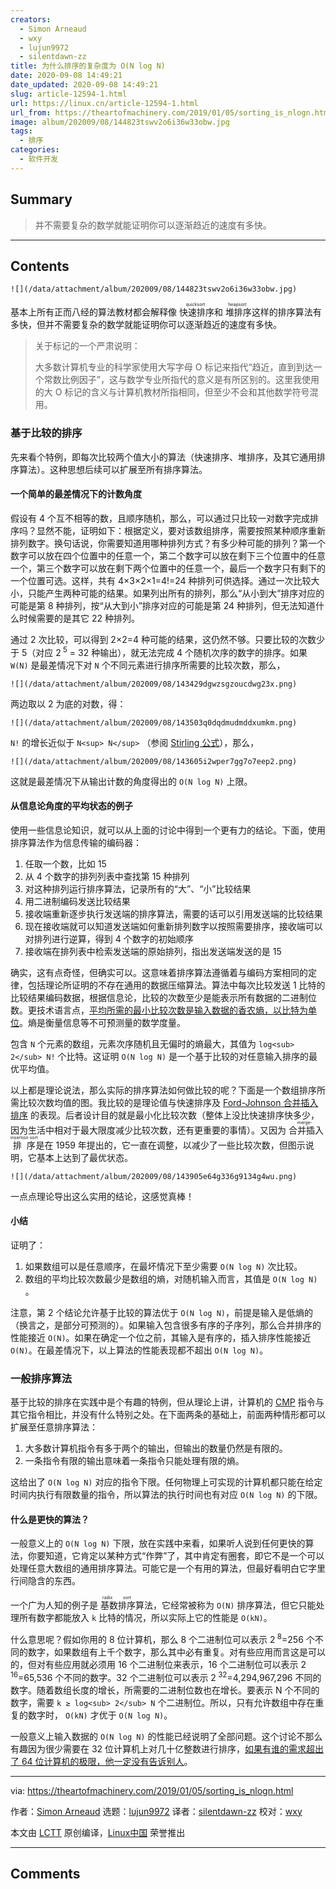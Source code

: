 ```yaml
---
creators:
  - Simon Arneaud
  - wxy
  - lujun9972
  - silentdawn-zz
title: 为什么排序的复杂度为 O(N log N)
date: 2020-09-08 14:49:21
date_updated: 2020-09-08 14:49:21
slug: article-12594-1.html
url: https://linux.cn/article-12594-1.html
url_from: https://theartofmachinery.com/2019/01/05/sorting_is_nlogn.html
image: album/202009/08/144823tswv2o6i36w33obw.jpg
tags:
  - 排序
categories:
  - 软件开发
---
```


## Summary

> 并不需要复杂的数学就能证明你可以逐渐趋近的速度有多快。

***

<!-- more -->

## Contents

`![](/data/attachment/album/202009/08/144823tswv2o6i36w33obw.jpg)`

基本上所有正而八经的算法教材都会解释像<ruby> 快速排序 <rt>  quicksort </rt></ruby>和<ruby> 堆排序 <rt>  heapsort </rt></ruby>这样的排序算法有多快，但并不需要复杂的数学就能证明你可以逐渐趋近的速度有多快。

> 
> 关于标记的一个严肃说明：
> 
> 
> 大多数计算机专业的科学家使用大写字母 O 标记来指代“趋近，直到到达一个常数比例因子”，这与数学专业所指代的意义是有所区别的。这里我使用的大 O 标记的含义与计算机教材所指相同，但至少不会和其他数学符号混用。
> 
> 
> 

### 基于比较的排序

先来看个特例，即每次比较两个值大小的算法（快速排序、堆排序，及其它通用排序算法）。这种思想后续可以扩展至所有排序算法。

#### 一个简单的最差情况下的计数角度

假设有 4 个互不相等的数，且顺序随机，那么，可以通过只比较一对数字完成排序吗？显然不能，证明如下：根据定义，要对该数组排序，需要按照某种顺序重新排列数字。换句话说，你需要知道用哪种排列方式？有多少种可能的排列？第一个数字可以放在四个位置中的任意一个，第二个数字可以放在剩下三个位置中的任意一个，第三个数字可以放在剩下两个位置中的任意一个，最后一个数字只有剩下的一个位置可选。这样，共有 4×3×2×1=4!=24 种排列可供选择。通过一次比较大小，只能产生两种可能的结果。如果列出所有的排列，那么“从小到大”排序对应的可能是第 8 种排列，按“从大到小”排序对应的可能是第 24 种排列，但无法知道什么时候需要的是其它 22 种排列。

通过 2 次比较，可以得到 2×2=4 种可能的结果，这仍然不够。只要比较的次数少于 5（对应 2<sup> 5</sup> = 32 种输出），就无法完成 4 个随机次序的数字的排序。如果 `W(N)` 是最差情况下对 `N` 个不同元素进行排序所需要的比较次数，那么，

`![](/data/attachment/album/202009/08/143429dgwzsgzoucdwg23x.png)`

两边取以 2 为底的对数，得：

`![](/data/attachment/album/202009/08/143503q0dqdmudmddxumkm.png)`

`N!` 的增长近似于 `N<sup> N</sup>` （参阅 [Stirling 公式](http://hyperphysics.phy-astr.gsu.edu/hbase/Math/stirling.html)），那么，

`![](/data/attachment/album/202009/08/143605i2wper7gg7o7eep2.png)`

这就是最差情况下从输出计数的角度得出的 `O(N log N)` 上限。

#### 从信息论角度的平均状态的例子

使用一些信息论知识，就可以从上面的讨论中得到一个更有力的结论。下面，使用排序算法作为信息传输的编码器：

1. 任取一个数，比如 15
2. 从 4 个数字的排列列表中查找第 15 种排列
3. 对这种排列运行排序算法，记录所有的“大”、“小”比较结果
4. 用二进制编码发送比较结果
5. 接收端重新逐步执行发送端的排序算法，需要的话可以引用发送端的比较结果
6. 现在接收端就可以知道发送端如何重新排列数字以按照需要排序，接收端可以对排列进行逆算，得到 4 个数字的初始顺序
7. 接收端在排列表中检索发送端的原始排列，指出发送端发送的是 15

确实，这有点奇怪，但确实可以。这意味着排序算法遵循着与编码方案相同的定律，包括理论所证明的不存在通用的数据压缩算法。算法中每次比较发送 1 比特的比较结果编码数据，根据信息论，比较的次数至少是能表示所有数据的二进制位数。更技术语言点，[平均所需的最小比较次数是输入数据的香农熵，以比特为单位](https://en.wikipedia.org/wiki/Shannon%27s_source_coding_theorem)。熵是衡量信息等不可预测量的数学度量。

包含 `N` 个元素的数组，元素次序随机且无偏时的熵最大，其值为 `log<sub> 2</sub>​ N!` 个比特。这证明 `O(N log N)` 是一个基于比较的对任意输入排序的最优平均值。

以上都是理论说法，那么实际的排序算法如何做比较的呢？下面是一个数组排序所需比较次数均值的图。我比较的是理论值与快速排序及 [Ford-Johnson 合并插入排序](https://en.wikipedia.org/wiki/Merge-insertion_sort) 的表现。后者设计目的就是最小化比较次数（整体上没比快速排序快多少，因为生活中相对于最大限度减少比较次数，还有更重要的事情）。又因为<ruby> 合并插入排序 <rt>  merge-insertion sort </rt></ruby>是在 1959 年提出的，它一直在调整，以减少了一些比较次数，但图示说明，它基本上达到了最优状态。

`![](/data/attachment/album/202009/08/143905e64g336g9134g4wu.png)`

一点点理论导出这么实用的结论，这感觉真棒！

#### 小结

证明了：

1. 如果数组可以是任意顺序，在最坏情况下至少需要 `O(N log N)` 次比较。
2. 数组的平均比较次数最少是数组的熵，对随机输入而言，其值是 `O(N log N)` 。

注意，第 2 个结论允许基于比较的算法优于 `O(N log N)`，前提是输入是低熵的（换言之，是部分可预测的）。如果输入包含很多有序的子序列，那么合并排序的性能接近 `O(N)`。如果在确定一个位之前，其输入是有序的，插入排序性能接近 `O(N)`。在最差情况下，以上算法的性能表现都不超出 `O(N log N)`。

### 一般排序算法

基于比较的排序在实践中是个有趣的特例，但从理论上讲，计算机的 [CMP](https://c9x.me/x86/html/file_module_x86_id_35.html) 指令与其它指令相比，并没有什么特别之处。在下面两条的基础上，前面两种情形都可以扩展至任意排序算法：

1. 大多数计算机指令有多于两个的输出，但输出的数量仍然是有限的。
2. 一条指令有限的输出意味着一条指令只能处理有限的熵。

这给出了 `O(N log N)` 对应的指令下限。任何物理上可实现的计算机都只能在给定时间内执行有限数量的指令，所以算法的执行时间也有对应 `O(N log N)` 的下限。

#### 什么是更快的算法？

一般意义上的 `O(N log N)` 下限，放在实践中来看，如果听人说到任何更快的算法，你要知道，它肯定以某种方式“作弊”了，其中肯定有圈套，即它不是一个可以处理任意大数组的通用排序算法。可能它是一个有用的算法，但最好看明白它字里行间隐含的东西。

一个广为人知的例子是<ruby> 基数排序 <rt>  radix sort </rt></ruby>算法，它经常被称为 `O(N)` 排序算法，但它只能处理所有数字都能放入 `k` 比特的情况，所以实际上它的性能是 `O(kN)`。

什么意思呢？假如你用的 8 位计算机，那么 8 个二进制位可以表示 2<sup> 8</sup>=256 个不同的数字，如果数组有上千个数字，那么其中必有重复。对有些应用而言这是可以的，但对有些应用就必须用 16 个二进制位来表示，16 个二进制位可以表示 2<sup> 16</sup>=65,536 个不同的数字。32 个二进制位可以表示 2<sup> 32</sup>=4,294,967,296 不同的数字。随着数组长度的增长，所需要的二进制位数也在增长。要表示 N 个不同的数字，需要 `k ≥ log<sub> 2</sub>​ N` 个二进制位。所以，只有允许数组中存在重复的数字时， `O(kN)` 才优于 `O(N log N)`。

一般意义上输入数据的 `O(N log N)` 的性能已经说明了全部问题。这个讨论不那么有趣因为很少需要在 32 位计算机上对几十亿整数进行排序，[如果有谁的需求超出了 64 位计算机的极限，他一定没有告诉别人](https://sortbenchmark.org/)。

---

via: <https://theartofmachinery.com/2019/01/05/sorting_is_nlogn.html>

作者：[Simon Arneaud](https://theartofmachinery.com) 选题：[lujun9972](https://github.com/lujun9972) 译者：[silentdawn-zz](https://github.com/silentdawn-zz) 校对：[wxy](https://github.com/wxy)

本文由 [LCTT](https://github.com/LCTT/TranslateProject) 原创编译，[Linux中国](https://linux.cn/) 荣誉推出

***

## Comments
